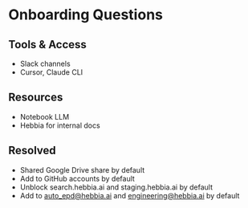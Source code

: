 # Onboarding Questions

## Tools & Access

- Slack channels
- Cursor, Claude CLI

## Resources

- Notebook LLM
- Hebbia for internal docs

## Resolved

- Shared Google Drive share by default
- Add to GitHub accounts by default
- Unblock search.hebbia.ai and staging.hebbia.ai by default
- Add to [auto_epd@hebbia.ai](mailto:auto_epd@hebbia.ai) and
  [engineering@hebbia.ai](mailto:engineering@hebbia.ai) by default

